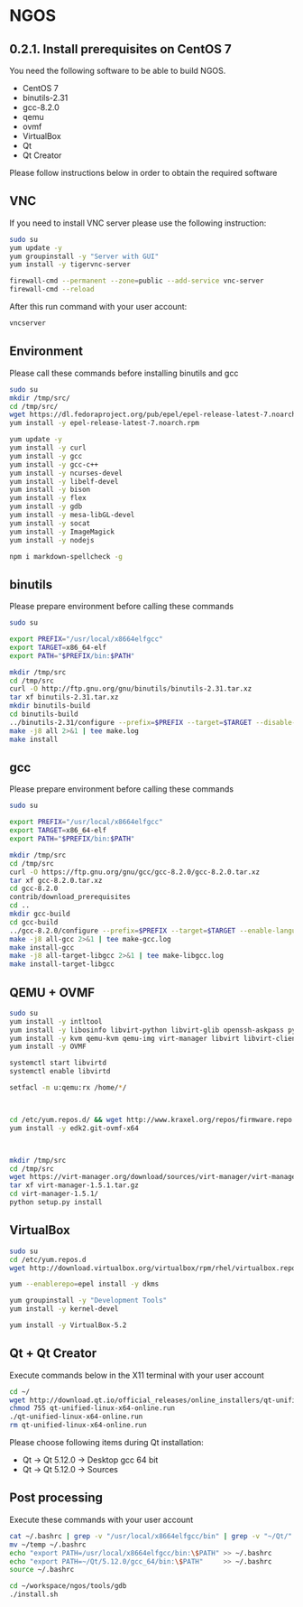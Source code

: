 NGOS
====

0.2.1. Install prerequisites on CentOS 7
----------------------------------------

You need the following software to be able to build NGOS.
* CentOS 7
* binutils-2.31
* gcc-8.2.0
* qemu
* ovmf
* VirtualBox
* Qt
* Qt Creator

Please follow instructions below in order to obtain the required software

VNC
---

If you need to install VNC server please use the following instruction:

```sh
sudo su
yum update -y
yum groupinstall -y "Server with GUI"
yum install -y tigervnc-server

firewall-cmd --permanent --zone=public --add-service vnc-server
firewall-cmd --reload
```

After this run command with your user account:

```sh
vncserver
```

Environment
-----------

Please call these commands before installing binutils and gcc

```sh
sudo su
mkdir /tmp/src/
cd /tmp/src/
wget https://dl.fedoraproject.org/pub/epel/epel-release-latest-7.noarch.rpm
yum install -y epel-release-latest-7.noarch.rpm

yum update -y
yum install -y curl
yum install -y gcc
yum install -y gcc-c++
yum install -y ncurses-devel
yum install -y libelf-devel
yum install -y bison
yum install -y flex
yum install -y gdb
yum install -y mesa-libGL-devel
yum install -y socat
yum install -y ImageMagick
yum install -y nodejs

npm i markdown-spellcheck -g
```

binutils
--------

Please prepare environment before calling these commands

```sh
sudo su

export PREFIX="/usr/local/x8664elfgcc"
export TARGET=x86_64-elf
export PATH="$PREFIX/bin:$PATH"

mkdir /tmp/src
cd /tmp/src
curl -O http://ftp.gnu.org/gnu/binutils/binutils-2.31.tar.xz
tar xf binutils-2.31.tar.xz
mkdir binutils-build
cd binutils-build
../binutils-2.31/configure --prefix=$PREFIX --target=$TARGET --disable-werror 2>&1 | tee configure.log
make -j8 all 2>&1 | tee make.log
make install
```

gcc
---

Please prepare environment before calling these commands

```sh
sudo su

export PREFIX="/usr/local/x8664elfgcc"
export TARGET=x86_64-elf
export PATH="$PREFIX/bin:$PATH"

mkdir /tmp/src
cd /tmp/src
curl -O https://ftp.gnu.org/gnu/gcc/gcc-8.2.0/gcc-8.2.0.tar.xz
tar xf gcc-8.2.0.tar.xz
cd gcc-8.2.0
contrib/download_prerequisites
cd ..
mkdir gcc-build
cd gcc-build
../gcc-8.2.0/configure --prefix=$PREFIX --target=$TARGET --enable-languages=c,c++ | tee configure.log
make -j8 all-gcc 2>&1 | tee make-gcc.log
make install-gcc
make -j8 all-target-libgcc 2>&1 | tee make-libgcc.log
make install-target-libgcc
```

QEMU + OVMF
-----------

```sh
sudo su
yum install -y intltool
yum install -y libosinfo libvirt-python libvirt-glib openssh-askpass python-ipaddr spice-gtk-python spice-gtk3
yum install -y kvm qemu-kvm qemu-img virt-manager libvirt libvirt-client libguestfs-tools virt-install virt-viewer bridge-utils
yum install -y OVMF

systemctl start libvirtd
systemctl enable libvirtd

setfacl -m u:qemu:rx /home/*/



cd /etc/yum.repos.d/ && wget http://www.kraxel.org/repos/firmware.repo
yum install -y edk2.git-ovmf-x64



mkdir /tmp/src
cd /tmp/src
wget https://virt-manager.org/download/sources/virt-manager/virt-manager-1.5.1.tar.gz
tar xf virt-manager-1.5.1.tar.gz
cd virt-manager-1.5.1/
python setup.py install
```

VirtualBox
----------

```sh
sudo su
cd /etc/yum.repos.d
wget http://download.virtualbox.org/virtualbox/rpm/rhel/virtualbox.repo

yum --enablerepo=epel install -y dkms

yum groupinstall -y "Development Tools"
yum install -y kernel-devel

yum install -y VirtualBox-5.2
```

Qt + Qt Creator
---------------

Execute commands below in the X11 terminal with your user account

```sh
cd ~/
wget http://download.qt.io/official_releases/online_installers/qt-unified-linux-x64-online.run
chmod 755 qt-unified-linux-x64-online.run
./qt-unified-linux-x64-online.run
rm qt-unified-linux-x64-online.run
```

Please choose following items during Qt installation:
* Qt -> Qt 5.12.0 -> Desktop gcc 64 bit
* Qt -> Qt 5.12.0 -> Sources

Post processing
---------------

Execute these commands with your user account

```sh
cat ~/.bashrc | grep -v "/usr/local/x8664elfgcc/bin" | grep -v "~/Qt/" >> ~/temp
mv ~/temp ~/.bashrc
echo "export PATH=/usr/local/x8664elfgcc/bin:\$PATH" >> ~/.bashrc
echo "export PATH=~/Qt/5.12.0/gcc_64/bin:\$PATH"     >> ~/.bashrc
source ~/.bashrc

cd ~/workspace/ngos/tools/gdb
./install.sh
```
